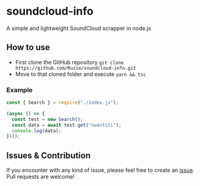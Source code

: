 # soundcloud-info
A simple and lightweight SoundCloud scrapper in node.js

## How to use
- First clone the GitHub repository `git clone https://github.com/Ruzie/soundcloud-info.git`
- Move to that cloned folder and execute `yarn && tsc`

### Example
```js
const { Search } = require("./index.js");

(async () => {
  const test = new Search();
  const data = await test.get("nwantiti");
  console.log(data);
})();
```

## Issues & Contribution
If you encounter with any kind of issue, please feel free to create an [issue](https://github.com/Ruzie/soundcloud-info/issues/new). Pull requests are welcome!
